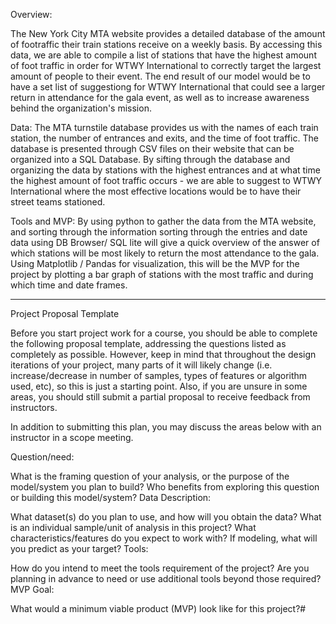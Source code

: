 

Overview:

The New York City MTA website provides a detailed database of the amount of footraffic their train stations receive on a weekly basis. By accessing this data, we are able to compile a list of stations that have the highest amount of foot traffic in order for WTWY International to correctly target the largest amount of people to their event. The end result of our model would be to have a set list of suggestiong for WTWY International that could see a larger return in attendance for the gala event, as well as to increase awareness behind the organization's mission.



Data:
The MTA turnstile database provides us with the names of each train station, the number of entrances and exits, and the time of foot traffic. The database is presented through CSV files on their website that can be organized into a SQL Database. By sifting through the database and organizing the data by stations with the highest entrances and at what time the highest amount of foot traffic occurs - we are able to suggest to WTWY International where the most effective locations would be to have their street teams stationed.

Tools and MVP:
By using python to gather the data from the MTA website, and sorting through the information sorting through the entries and date data using DB Browser/ SQL lite will give a quick overview of the answer of which stations will be most likely to return the most attendance to the gala. Using Matplotlib / Pandas for visualization, this will be the MVP for the project by plotting a bar graph of stations with the most traffic and during which time and date frames. 




-----------------------
Project Proposal Template

Before you start project work for a course, you should be able to complete the following proposal template, addressing the questions listed as completely as possible. However, keep in mind that throughout the design iterations of your project, many parts of it will likely change (i.e. increase/decrease in number of samples, types of features or algorithm used, etc), so this is just a starting point. Also, if you are unsure in some areas, you should still submit a partial proposal to receive feedback from instructors.

In addition to submitting this plan, you may discuss the areas below with an instructor in a scope meeting.

Question/need:

What is the framing question of your analysis, or the purpose of the model/system you plan to build?
Who benefits from exploring this question or building this model/system?
Data Description:

What dataset(s) do you plan to use, and how will you obtain the data?
What is an individual sample/unit of analysis in this project? What characteristics/features do you expect to work with?
If modeling, what will you predict as your target?
Tools:

How do you intend to meet the tools requirement of the project?
Are you planning in advance to need or use additional tools beyond those required?
MVP Goal:

What would a minimum viable product (MVP) look like for this project?#